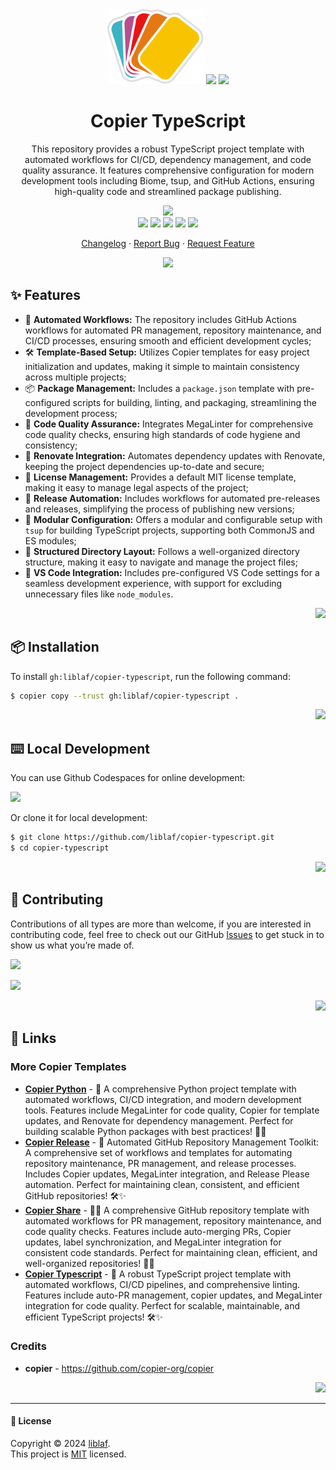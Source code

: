<div align="center"><a name="readme-top"></a>

<img height="120" src="https://raw.githubusercontent.com/copier-org/copier/refs/heads/master/img/logo.svg" />
<img height="120" src="https://gw.alipayobjects.com/zos/kitchen/qJ3l3EPsdW/split.svg" />
<img height="120" src="https://api.iconify.design/devicon/typescript.svg" />

<h1>Copier TypeScript</h1>

This repository provides a robust TypeScript project template with automated workflows for CI/CD, dependency management, and code quality assurance. It features comprehensive configuration for modern development tools including Biome, tsup, and GitHub Actions, ensuring high-quality code and streamlined package publishing.

[![][copier-shield]][copier-link] <br />
[![][github-contributors-shield]][github-contributors-link]
[![][github-forks-shield]][github-forks-link]
[![][github-stars-shield]][github-stars-link]
[![][github-issues-shield]][github-issues-link]
[![][github-license-shield]][github-license-link]

[Changelog](./CHANGELOG.md) · [Report Bug][github-issues-link] · [Request Feature][github-issues-link]

![](https://raw.githubusercontent.com/andreasbm/readme/master/assets/lines/rainbow.png)

</div>

[copier-link]: https://github.com/copier-org/copier
[copier-shield]: https://img.shields.io/endpoint?url=https://raw.githubusercontent.com/copier-org/copier/master/img/badge/badge-black.json
[github-contributors-link]: https://github.com/liblaf/copier-typescript/graphs/contributors
[github-contributors-shield]: https://img.shields.io/github/contributors/liblaf/copier-typescript
[github-forks-link]: https://github.com/liblaf/copier-typescript/forks
[github-forks-shield]: https://img.shields.io/github/forks/liblaf/copier-typescript
[github-issues-link]: https://github.com/liblaf/copier-typescript/issues
[github-issues-shield]: https://img.shields.io/github/issues/liblaf/copier-typescript
[github-license-link]: https://github.com/liblaf/copier-typescript/blob/main/LICENSE
[github-license-shield]: https://img.shields.io/github/license/liblaf/copier-typescript
[github-stars-link]: https://github.com/liblaf/copier-typescript/stargazers
[github-stars-shield]: https://img.shields.io/github/stars/liblaf/copier-typescript

## ✨ Features

- 🤖 **Automated Workflows:** The repository includes GitHub Actions workflows for automated PR management, repository maintenance, and CI/CD processes, ensuring smooth and efficient development cycles;
- 🛠️ **Template-Based Setup:** Utilizes Copier templates for easy project initialization and updates, making it simple to maintain consistency across multiple projects;
- 📦 **Package Management:** Includes a `package.json` template with pre-configured scripts for building, linting, and packaging, streamlining the development process;
- 🧹 **Code Quality Assurance:** Integrates MegaLinter for comprehensive code quality checks, ensuring high standards of code hygiene and consistency;
- 🔄 **Renovate Integration:** Automates dependency updates with Renovate, keeping the project dependencies up-to-date and secure;
- 📜 **License Management:** Provides a default MIT license template, making it easy to manage legal aspects of the project;
- 🚀 **Release Automation:** Includes workflows for automated pre-releases and releases, simplifying the process of publishing new versions;
- 🧩 **Modular Configuration:** Offers a modular and configurable setup with `tsup` for building TypeScript projects, supporting both CommonJS and ES modules;
- 📂 **Structured Directory Layout:** Follows a well-organized directory structure, making it easy to navigate and manage the project files;
- 🔧 **VS Code Integration:** Includes pre-configured VS Code settings for a seamless development experience, with support for excluding unnecessary files like `node_modules`.

<div align="right">

[![][back-to-top]](#readme-top)

</div>

[back-to-top]: https://img.shields.io/badge/-BACK_TO_TOP-black?style=flat-square

## 📦 Installation

To install `gh:liblaf/copier-typescript`, run the following command:

```bash
$ copier copy --trust gh:liblaf/copier-typescript .
```

<div align="right">

[![][back-to-top]](#readme-top)

</div>

[back-to-top]: https://img.shields.io/badge/-BACK_TO_TOP-black?style=flat-square

## ⌨️ Local Development

You can use Github Codespaces for online development:

[![][github-codespace-shield]][github-codespace-link]

Or clone it for local development:

```bash
$ git clone https://github.com/liblaf/copier-typescript.git
$ cd copier-typescript
```

<div align="right">

[![][back-to-top]](#readme-top)

</div>

[github-codespace-shield]: https://github.com/codespaces/badge.svg
[github-codespace-link]: https://codespaces.new/liblaf/copier-typescript
[back-to-top]: https://img.shields.io/badge/-BACK_TO_TOP-black?style=flat-square

## 🤝 Contributing

Contributions of all types are more than welcome, if you are interested in contributing code, feel free to check out our GitHub [Issues][github-issues-link] to get stuck in to show us what you’re made of.

[![][pr-welcome-shield]][pr-welcome-link]

[![][github-contrib-shield]][github-contrib-link]

<div align="right">

[![][back-to-top]](#readme-top)

</div>

[github-issues-link]: https://github.com/liblaf/copier-typescript/issues
[pr-welcome-shield]: https://img.shields.io/badge/%F0%9F%A4%AF%20PR%20WELCOME-%E2%86%92-ffcb47?labelColor=black&style=for-the-badge
[pr-welcome-link]: https://github.com/liblaf/copier-typescript/pulls
[github-contrib-shield]: https://contrib.rocks/image?repo=liblaf%2Fcopier-typescript
[github-contrib-link]: https://github.com/liblaf/copier-typescript/graphs/contributors
[back-to-top]: https://img.shields.io/badge/-BACK_TO_TOP-black?style=flat-square

## 🔗 Links

### More Copier Templates

- **[Copier Python](https://github.com/liblaf/copier-python)** - 🚀 A comprehensive Python project template with automated workflows, CI/CD integration, and modern development tools. Features include MegaLinter for code quality, Copier for template updates, and Renovate for dependency management. Perfect for building scalable Python packages with best practices! 🐍✨
- **[Copier Release](https://github.com/liblaf/copier-release)** - 🚀 Automated GitHub Repository Management Toolkit: A comprehensive set of workflows and templates for automating repository maintenance, PR management, and release processes. Includes Copier updates, MegaLinter integration, and Release Please automation. Perfect for maintaining clean, consistent, and efficient GitHub repositories! 🛠️✨
- **[Copier Share](https://github.com/liblaf/copier-share)** - 🤖✨ A comprehensive GitHub repository template with automated workflows for PR management, repository maintenance, and code quality checks. Features include auto-merging PRs, Copier updates, label synchronization, and MegaLinter integration for consistent code standards. Perfect for maintaining clean, efficient, and well-organized repositories! 🚀🔧
- **[Copier Typescript](https://github.com/liblaf/copier-typescript)** - 🚀 A robust TypeScript project template with automated workflows, CI/CD pipelines, and comprehensive linting. Features include auto-PR management, copier updates, and MegaLinter integration for code quality. Perfect for scalable, maintainable, and efficient TypeScript projects! 🛠️✨

### Credits

- **copier** - <https://github.com/copier-org/copier>

<div align="right">

[![][back-to-top]](#readme-top)

</div>

[back-to-top]: https://img.shields.io/badge/-BACK_TO_TOP-black?style=flat-square

---

#### 📝 License

Copyright © 2024 [liblaf][profile-link]. <br />
This project is [MIT](./LICENSE) licensed.

[profile-link]: https://github.com/liblaf
